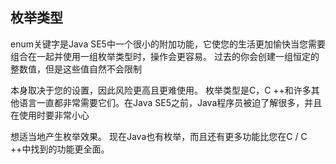 

## 枚举类型


enum关键字是Java SE5中一个很小的附加功能，它使您的生活更加愉快当您需要组合在一起并使用一组枚举类型时，操作会更容易。 过去的你会创建一组恒定的整数值，但是这些值自然不会限制


本身取决于您的设置，因此风险更高且更难使用。 枚举类型是C，C ++和许多其他语言一直都非常需要它们。在Java SE5之前，Java程序员被迫了解很多，并且在使用时要非常小心


想适当地产生枚举效果。 现在Java也有枚举，而且还有更多功能比您在C / C ++中找到的功能更全面。 

